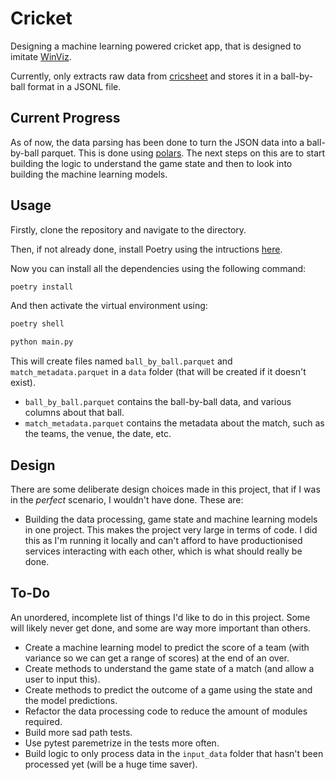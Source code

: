 # Cricket

Designing a machine learning powered cricket app, that is designed to imitate [WinViz](https://cricviz.com/winviz/).

Currently, only extracts raw data from [cricsheet](https://cricsheet.org/) and stores it in a ball-by-ball format in a JSONL file.

## Current Progress

As of now, the data parsing has been done to turn the JSON data into a ball-by-ball parquet. This is done using [polars](https://pola.rs/). The next steps on this are to start building the logic to understand the game state and then to look into building the machine learning models.

## Usage

Firstly, clone the repository and navigate to the directory.

Then, if not already done, install Poetry using the intructions [here](https://python-poetry.org/docs/#installation).

Now you can install all the dependencies using the following command:

```bash
poetry install
```

And then activate the virtual environment using:

```bash
poetry shell
```

```bash
python main.py
```

This will create files named `ball_by_ball.parquet` and `match_metadata.parquet` in a `data` folder (that will be created if it doesn't exist).

* `ball_by_ball.parquet` contains the ball-by-ball data, and various columns about that ball.
* `match_metadata.parquet` contains the metadata about the match, such as the teams, the venue, the date, etc.

## Design

There are some deliberate design choices made in this project, that if I was in the *perfect* scenario, I wouldn't have done. These are:

* Building the data processing, game state and machine learning models in one project. This makes the project very large in terms of code. I did this as I'm running it locally and can't afford to have productionised services interacting with each other, which is what should really be done.

## To-Do

An unordered, incomplete list of things I'd like to do in this project. Some will likely never get done, and some are way more important than others.

* Create a machine learning model to predict the score of a team (with variance so we can get a range of scores) at the end of an over.
* Create methods to understand the game state of a match (and allow a user to input this).
* Create methods to predict the outcome of a game using the state and the model predictions.
* Refactor the data processing code to reduce the amount of modules required.
* Build more sad path tests.
* Use pytest paremetrize in the tests more often.
* Build logic to only process data in the `input_data` folder that hasn't been processed yet (will be a huge time saver).
